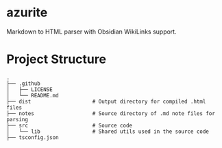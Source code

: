# azurite

Markdown to HTML parser with Obsidian WikiLinks support.

# Project Structure

```
.
├── .github
│   ├── LICENSE
│   └── README.md
├── dist                    # Output directory for compiled .html files
├── notes                   # Source directory of .md note files for parsing
├── src                     # Source code
│   └── lib                 # Shared utils used in the source code
├── tsconfig.json
```
